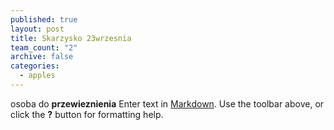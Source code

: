 ```yaml
---
published: true
layout: post
title: Skarzysko 23wrzesnia
team_count: "2"
archive: false
categories: 
  - apples
---
```


osoba do **przewieznienia**
Enter text in [Markdown](http://daringfireball.net/projects/markdown/). Use the toolbar above, or click the **?** button for formatting help.
